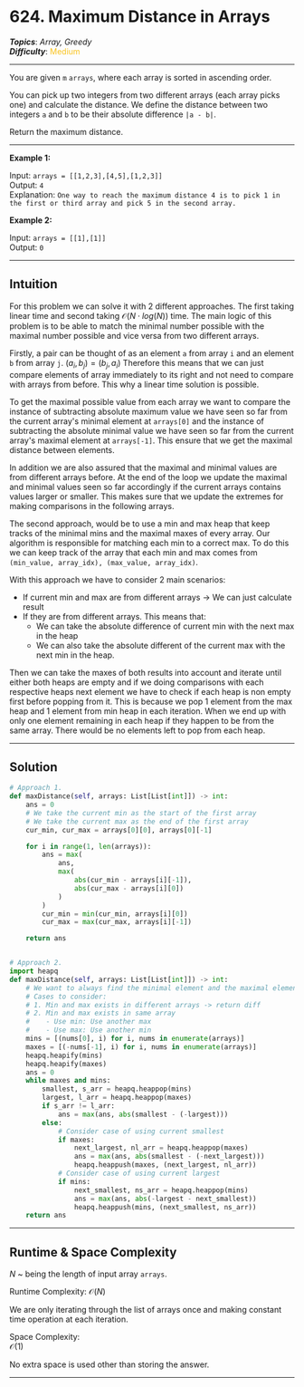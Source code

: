 # 624. Maximum Distance in Arrays
***Topics***: *Array, Greedy*  
***Difficulty***: <span style="color: #fac31d;">Medium</span>
<!-- green: #46c6c2, yellow: #fac31d, red: #f8615c-->
---
You are given `m` `arrays`, where each array is sorted in ascending order.

You can pick up two integers from two different arrays (each array picks one) and calculate the distance. We define the distance between two integers `a` and `b` to be their absolute difference `|a - b|`.

Return the maximum distance.

---
**Example 1:**  

Input: `arrays = [[1,2,3],[4,5],[1,2,3]]`  
Output: `4`  
Explanation: `One way to reach the maximum distance 4 is to pick 1 in the first or third array and pick 5 in the second array.`  


**Example 2:**  

Input: `arrays = [[1],[1]]`  
Output: `0`  

---
## Intuition
For this problem we can solve it with 2 different approaches. The first taking linear time and second taking $\mathcal{O}(N \cdot log(N))$ time. The main logic of this problem is to be able to match the minimal number possible with the maximal number possible and vice versa from two different arrays.

Firstly, a pair can be thought of as an element `a` from array `i` and an element `b` from array `j`. $(a_i, b_j) = (b_j,a_i)$ Therefore this means that we can just compare elements of array immediately to its right and not need to compare with arrays from before. This why a linear time solution is possible.

To get the maximal possible value from each array we want to compare the instance of subtracting absolute maximum value we have seen so far from the current array's minimal element at `arrays[0]` and the instance of subtracting the absolute minimal value we have seen so far from the current array's maximal element at `arrays[-1]`. This ensure that we get the maximal distance between elements. 

In addition we are also assured that the maximal and minimal values are from different arrays before. At the end of the loop we update the maximal and minimal values seen so far accordingly if the current arrays contains values larger or smaller. This makes sure that we update the extremes for making comparisons in the following arrays.

The second approach, would be to use a min and max heap that keep tracks of the minimal mins and the maximal maxes of every array. Our algorithm is responsible for matching each min to a correct max. To do this we can keep track of the array that each min and max comes from `(min_value, array_idx), (max_value, array_idx)`.

With this approach we have to consider 2 main scenarios:
- If current min and max are from different arrays -> We can just calculate result
- If they are from different arrays. This means that:
  - We can take the absolute difference of current min with the next max in the heap
  - We can also take the absolute different of the current max with the next min in the heap.

Then we can take the maxes of both results into account and iterate until either both heaps are empty and if we doing comparisons with each respective heaps next element we have to check if each heap is non empty first before popping from it. This is because we pop 1 element from the max heap and 1 element from min heap in each iteration. When we end up with only one element remaining in each heap if they happen to be from the same array. There would be no elements left to pop from each heap.

---
## Solution
```python
# Approach 1.
def maxDistance(self, arrays: List[List[int]]) -> int:
    ans = 0
    # We take the current min as the start of the first array
    # We take the current max as the end of the first array
    cur_min, cur_max = arrays[0][0], arrays[0][-1]

    for i in range(1, len(arrays)):
        ans = max(
            ans,
            max(
                abs(cur_min - arrays[i][-1]),
                abs(cur_max - arrays[i][0])
            )
        )
        cur_min = min(cur_min, arrays[i][0])
        cur_max = max(cur_max, arrays[i][-1])

    return ans


# Approach 2.
import heapq
def maxDistance(self, arrays: List[List[int]]) -> int:
    # We want to always find the minimal element and the maximal element
    # Cases to consider:
    # 1. Min and max exists in different arrays -> return diff
    # 2. Min and max exists in same array
    #    - Use min: Use another max
    #    - Use max: Use another min
    mins = [(nums[0], i) for i, nums in enumerate(arrays)]
    maxes = [(-nums[-1], i) for i, nums in enumerate(arrays)]
    heapq.heapify(mins)
    heapq.heapify(maxes)
    ans = 0
    while maxes and mins:
        smallest, s_arr = heapq.heappop(mins)
        largest, l_arr = heapq.heappop(maxes)
        if s_arr != l_arr:
            ans = max(ans, abs(smallest - (-largest)))
        else:
            # Consider case of using current smallest
            if maxes:
                next_largest, nl_arr = heapq.heappop(maxes)
                ans = max(ans, abs(smallest - (-next_largest)))
                heapq.heappush(maxes, (next_largest, nl_arr))
            # Consider case of using current largest
            if mins:
                next_smallest, ns_arr = heapq.heappop(mins)
                ans = max(ans, abs(-largest - next_smallest))
                heapq.heappush(mins, (next_smallest, ns_arr))
    return ans
```
---
## Runtime & Space Complexity
$N$ ~ being the length of input array `arrays`.  

Runtime Complexity: 
$\mathcal{O}(N)$

We are only iterating through the list of arrays once and making constant time operation at each iteration.

Space Complexity:  
$\mathcal{O}(1)$

No extra space is used other than storing the answer.

---